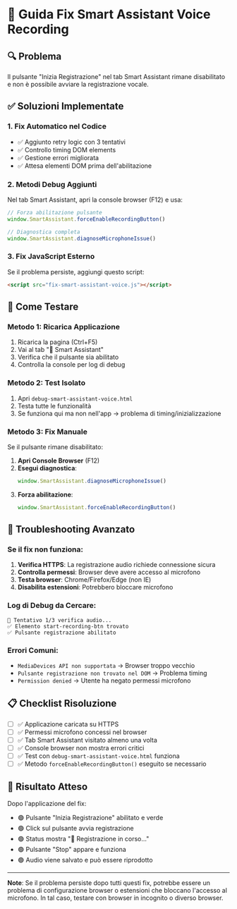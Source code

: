 # 🎤 Guida Fix Smart Assistant Voice Recording

## 🔍 Problema
Il pulsante "Inizia Registrazione" nel tab Smart Assistant rimane disabilitato e non è possibile avviare la registrazione vocale.

## ✅ Soluzioni Implementate

### 1. **Fix Automatico nel Codice**
- ✅ Aggiunto retry logic con 3 tentativi
- ✅ Controllo timing DOM elements
- ✅ Gestione errori migliorata
- ✅ Attesa elementi DOM prima dell'abilitazione

### 2. **Metodi Debug Aggiunti**
Nel tab Smart Assistant, apri la console browser (F12) e usa:

```javascript
// Forza abilitazione pulsante
window.SmartAssistant.forceEnableRecordingButton()

// Diagnostica completa
window.SmartAssistant.diagnoseMicrophoneIssue()
```

### 3. **Fix JavaScript Esterno**
Se il problema persiste, aggiungi questo script:

```html
<script src="fix-smart-assistant-voice.js"></script>
```

## 🚀 Come Testare

### **Metodo 1: Ricarica Applicazione**
1. Ricarica la pagina (Ctrl+F5)
2. Vai al tab "🎤 Smart Assistant"
3. Verifica che il pulsante sia abilitato
4. Controlla la console per log di debug

### **Metodo 2: Test Isolato**
1. Apri `debug-smart-assistant-voice.html`
2. Testa tutte le funzionalità
3. Se funziona qui ma non nell'app → problema di timing/inizializzazione

### **Metodo 3: Fix Manuale**
Se il pulsante rimane disabilitato:

1. **Apri Console Browser** (F12)
2. **Esegui diagnostica**:
   ```javascript
   window.SmartAssistant.diagnoseMicrophoneIssue()
   ```
3. **Forza abilitazione**:
   ```javascript
   window.SmartAssistant.forceEnableRecordingButton()
   ```

## 🔧 Troubleshooting Avanzato

### **Se il fix non funziona**:

1. **Verifica HTTPS**: La registrazione audio richiede connessione sicura
2. **Controlla permessi**: Browser deve avere accesso al microfono
3. **Testa browser**: Chrome/Firefox/Edge (non IE)
4. **Disabilita estensioni**: Potrebbero bloccare microfono

### **Log di Debug da Cercare**:
```
🎤 Tentativo 1/3 verifica audio...
✅ Elemento start-recording-btn trovato
✅ Pulsante registrazione abilitato
```

### **Errori Comuni**:
- `MediaDevices API non supportata` → Browser troppo vecchio
- `Pulsante registrazione non trovato nel DOM` → Problema timing
- `Permission denied` → Utente ha negato permessi microfono

## 📋 Checklist Risoluzione

- [ ] ✅ Applicazione caricata su HTTPS
- [ ] ✅ Permessi microfono concessi nel browser
- [ ] ✅ Tab Smart Assistant visitato almeno una volta
- [ ] ✅ Console browser non mostra errori critici
- [ ] ✅ Test con `debug-smart-assistant-voice.html` funziona
- [ ] ✅ Metodo `forceEnableRecordingButton()` eseguito se necessario

## 🎯 Risultato Atteso

Dopo l'applicazione del fix:
- 🟢 Pulsante "Inizia Registrazione" abilitato e verde
- 🟢 Click sul pulsante avvia registrazione
- 🟢 Status mostra "🔴 Registrazione in corso..."
- 🟢 Pulsante "Stop" appare e funziona
- 🟢 Audio viene salvato e può essere riprodotto

---

**Note**: Se il problema persiste dopo tutti questi fix, potrebbe essere un problema di configurazione browser o estensioni che bloccano l'accesso al microfono. In tal caso, testare con browser in incognito o diverso browser.